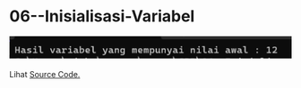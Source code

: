 # 06--Inisialisasi-Variabel <br>
<img src="https://github.com/RizkyKhapidsyah/06--Inisialisasi-Variabel/blob/master/Hasil/SC.png"><br><br>
Lihat <a href="[https://github.com/RizkyKhapidsyah/06--Inisialisasi-Variabel](https://github.com/RizkyKhapidsyah/06--Inisialisasi-Variabel/blob/master/SourceCode.cpp)">Source Code.</a>
